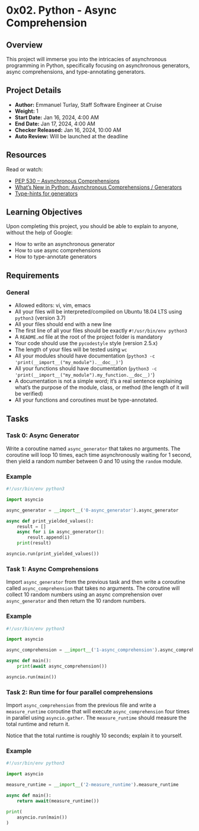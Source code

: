 # 0x02. Python - Async Comprehension

## Overview

This project will immerse you into the intricacies of asynchronous programming in Python, specifically focusing on asynchronous generators, async comprehensions, and type-annotating generators.

## Project Details

- **Author:** Emmanuel Turlay, Staff Software Engineer at Cruise
- **Weight:** 1
- **Start Date:** Jan 16, 2024, 4:00 AM
- **End Date:** Jan 17, 2024, 4:00 AM
- **Checker Released:** Jan 16, 2024, 10:00 AM
- **Auto Review:** Will be launched at the deadline

## Resources

Read or watch:

- [PEP 530 – Asynchronous Comprehensions](https://www.python.org/dev/peps/pep-0530/)
- [What’s New in Python: Asynchronous Comprehensions / Generators](https://docs.python.org/3/whatsnew/3.6.html#pep-530-asynchronous-comprehensions)
- [Type-hints for generators](https://docs.python.org/3/library/asyncio-queue.html#asyncio.Queue)
  
## Learning Objectives

Upon completing this project, you should be able to explain to anyone, without the help of Google:

- How to write an asynchronous generator
- How to use async comprehensions
- How to type-annotate generators

## Requirements

### General

- Allowed editors: vi, vim, emacs
- All your files will be interpreted/compiled on Ubuntu 18.04 LTS using `python3` (version 3.7)
- All your files should end with a new line
- The first line of all your files should be exactly `#!/usr/bin/env python3`
- A `README.md` file at the root of the project folder is mandatory
- Your code should use the `pycodestyle` style (version 2.5.x)
- The length of your files will be tested using `wc`
- All your modules should have documentation (`python3 -c 'print(__import__("my_module").__doc__)'`)
- All your functions should have documentation (`python3 -c 'print(__import__("my_module").my_function.__doc__)'`)
- A documentation is not a simple word; it’s a real sentence explaining what’s the purpose of the module, class, or method (the length of it will be verified)
- All your functions and coroutines must be type-annotated.

## Tasks

### Task 0: Async Generator

Write a coroutine named `async_generator` that takes no arguments. The coroutine will loop 10 times, each time asynchronously waiting for 1 second, then yield a random number between 0 and 10 using the `random` module.

### Example

```python
#!/usr/bin/env python3

import asyncio

async_generator = __import__('0-async_generator').async_generator

async def print_yielded_values():
    result = []
    async for i in async_generator():
        result.append(i)
    print(result)

asyncio.run(print_yielded_values())
```

### Task 1: Async Comprehensions

Import `async_generator` from the previous task and then write a coroutine called `async_comprehension` that takes no arguments. The coroutine will collect 10 random numbers using an async comprehension over `async_generator` and then return the 10 random numbers.

### Example

```python
#!/usr/bin/env python3

import asyncio

async_comprehension = __import__('1-async_comprehension').async_comprehension

async def main():
    print(await async_comprehension())

asyncio.run(main())
```

### Task 2: Run time for four parallel comprehensions

Import `async_comprehension` from the previous file and write a `measure_runtime` coroutine that will execute `async_comprehension` four times in parallel using `asyncio.gather`. The `measure_runtime` should measure the total runtime and return it.

Notice that the total runtime is roughly 10 seconds; explain it to yourself.

### Example

```python
#!/usr/bin/env python3

import asyncio

measure_runtime = __import__('2-measure_runtime').measure_runtime

async def main():
    return await(measure_runtime())

print(
    asyncio.run(main())
)
```

